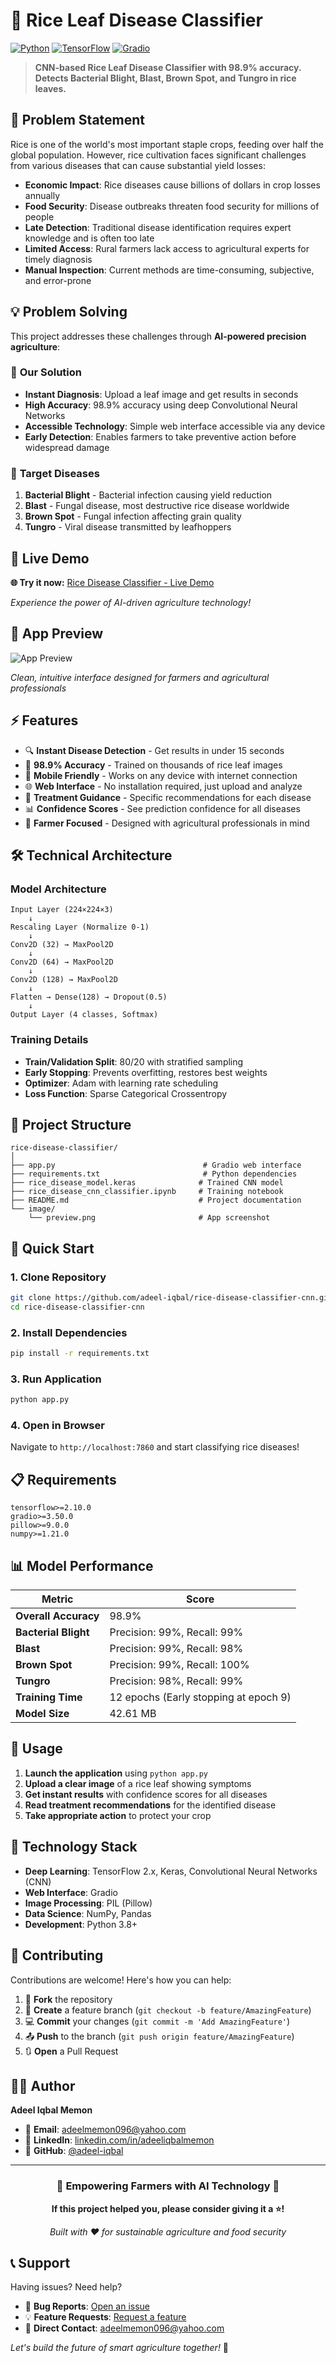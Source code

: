 # 🌾 Rice Leaf Disease Classifier

[![Python](https://img.shields.io/badge/Python-3.8%2B-blue)](https://www.python.org/)
[![TensorFlow](https://img.shields.io/badge/TensorFlow-2.x-orange)](https://tensorflow.org/)
[![Gradio](https://img.shields.io/badge/Gradio-Interface-red)](https://gradio.app/)

> **CNN-based Rice Leaf Disease Classifier with 98.9% accuracy. Detects Bacterial Blight, Blast, Brown Spot, and Tungro in rice leaves.**

## 🎯 Problem Statement

Rice is one of the world's most important staple crops, feeding over half the global population. However, rice cultivation faces significant challenges from various diseases that can cause substantial yield losses:

- **Economic Impact**: Rice diseases cause billions of dollars in crop losses annually
- **Food Security**: Disease outbreaks threaten food security for millions of people
- **Late Detection**: Traditional disease identification requires expert knowledge and is often too late
- **Limited Access**: Rural farmers lack access to agricultural experts for timely diagnosis
- **Manual Inspection**: Current methods are time-consuming, subjective, and error-prone

## 💡 Problem Solving

This project addresses these challenges through **AI-powered precision agriculture**:

### 🔬 **Our Solution**
- **Instant Diagnosis**: Upload a leaf image and get results in seconds
- **High Accuracy**: 98.9% accuracy using deep Convolutional Neural Networks
- **Accessible Technology**: Simple web interface accessible via any device
- **Early Detection**: Enables farmers to take preventive action before widespread damage

### 🎯 **Target Diseases**
1. **Bacterial Blight** - Bacterial infection causing yield reduction
2. **Blast** - Fungal disease, most destructive rice disease worldwide  
3. **Brown Spot** - Fungal infection affecting grain quality
4. **Tungro** - Viral disease transmitted by leafhoppers

## 🚀 Live Demo

**🌐 Try it now:** [Rice Disease Classifier - Live Demo](https://huggingface.co/spaces/adeeliqbal/rice-disease-classifier-cnn)

*Experience the power of AI-driven agriculture technology!*

## 📸 App Preview

![App Preview](image/preview.png)

*Clean, intuitive interface designed for farmers and agricultural professionals*

## ⚡ Features

- 🔍 **Instant Disease Detection** - Get results in under 15 seconds
- 🎯 **98.9% Accuracy** - Trained on thousands of rice leaf images
- 📱 **Mobile Friendly** - Works on any device with internet connection
- 🌐 **Web Interface** - No installation required, just upload and analyze
- 💊 **Treatment Guidance** - Specific recommendations for each disease
- 📊 **Confidence Scores** - See prediction confidence for all diseases
- 🌾 **Farmer Focused** - Designed with agricultural professionals in mind

## 🛠️ Technical Architecture

### **Model Architecture**
```
Input Layer (224×224×3) 
    ↓
Rescaling Layer (Normalize 0-1)
    ↓
Conv2D (32) → MaxPool2D
    ↓
Conv2D (64) → MaxPool2D  
    ↓
Conv2D (128) → MaxPool2D
    ↓
Flatten → Dense(128) → Dropout(0.5)
    ↓
Output Layer (4 classes, Softmax)
```

### **Training Details**
- **Train/Validation Split**: 80/20 with stratified sampling
- **Early Stopping**: Prevents overfitting, restores best weights
- **Optimizer**: Adam with learning rate scheduling
- **Loss Function**: Sparse Categorical Crossentropy

## 📁 Project Structure

```
rice-disease-classifier/
│
├── app.py                                 # Gradio web interface
├── requirements.txt                       # Python dependencies  
├── rice_disease_model.keras              # Trained CNN model
├── rice_disease_cnn_classifier.ipynb     # Training notebook
├── README.md                             # Project documentation
└── image/
    └── preview.png                       # App screenshot
```

## 🚀 Quick Start

### **1. Clone Repository**
```bash
git clone https://github.com/adeel-iqbal/rice-disease-classifier-cnn.git
cd rice-disease-classifier-cnn
```

### **2. Install Dependencies**
```bash
pip install -r requirements.txt
```

### **3. Run Application**
```bash
python app.py
```

### **4. Open in Browser**
Navigate to `http://localhost:7860` and start classifying rice diseases!

## 📋 Requirements

```
tensorflow>=2.10.0
gradio>=3.50.0
pillow>=9.0.0
numpy>=1.21.0
```

## 📊 Model Performance

| Metric | Score |
|--------|-------|
| **Overall Accuracy** | 98.9% |
| **Bacterial Blight** | Precision: 99%, Recall: 99% |
| **Blast** | Precision: 99%, Recall: 98% |
| **Brown Spot** | Precision: 99%, Recall: 100% |
| **Tungro** | Precision: 98%, Recall: 99% |
| **Training Time** | 12 epochs (Early stopping at epoch 9) |
| **Model Size** | 42.61 MB |

## 🌱 Usage

1. **Launch the application** using `python app.py`
2. **Upload a clear image** of a rice leaf showing symptoms
3. **Get instant results** with confidence scores for all diseases
4. **Read treatment recommendations** for the identified disease
5. **Take appropriate action** to protect your crop

## 🔬 Technology Stack

- **Deep Learning**: TensorFlow 2.x, Keras, Convolutional Neural Networks (CNN)
- **Web Interface**: Gradio 
- **Image Processing**: PIL (Pillow)
- **Data Science**: NumPy, Pandas
- **Development**: Python 3.8+

## 🤝 Contributing

Contributions are welcome! Here's how you can help:

1. 🍴 **Fork** the repository
2. 🔧 **Create** a feature branch (`git checkout -b feature/AmazingFeature`)
3. 💻 **Commit** your changes (`git commit -m 'Add AmazingFeature'`)
4. 📤 **Push** to the branch (`git push origin feature/AmazingFeature`)
5. 🔃 **Open** a Pull Request

## 👨‍💻 Author

**Adeel Iqbal Memon**

- 📧 **Email**: [adeelmemon096@yahoo.com](mailto:adeelmemon096@yahoo.com)
- 💼 **LinkedIn**: [linkedin.com/in/adeeliqbalmemon](https://linkedin.com/in/adeeliqbalmemon)
- 🐙 **GitHub**: [@adeel-iqbal](https://github.com/adeel-iqbal)

---

<div align="center">

### 🌾 **Empowering Farmers with AI Technology** 🚀

**If this project helped you, please consider giving it a ⭐!**

*Built with ❤️ for sustainable agriculture and food security*

</div>

## 📞 Support

Having issues? Need help?

- 🐛 **Bug Reports**: [Open an issue](https://github.com/adeel-iqbal/rice-disease-classifier-cnn/issues)
- 💡 **Feature Requests**: [Request a feature](https://github.com/adeel-iqbal/rice-disease-classifier-cnn/issues)
- 📧 **Direct Contact**: [adeelmemon096@yahoo.com](mailto:adeelmemon096@yahoo.com)

*Let's build the future of smart agriculture together!* 🌱
